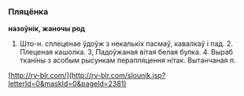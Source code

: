 ### Пляцёнка
**назоўнік, жаночы род**

1. Што-н. сплеценае ўдоўж з некалькіх пасмаў, кавалкаў і пад. 2. Плеценая кашолка. 3, Падоўжаная вітая белая булка. 4. Выраб тканіны з асобым рысункам перапляцення нітак. Вытанчаная п.

<a rel="author">[http://rv-blr.com/](http://rv-blr.com/slounik.jsp?letterId=0&maskId=0&pageId=2381)</a>
